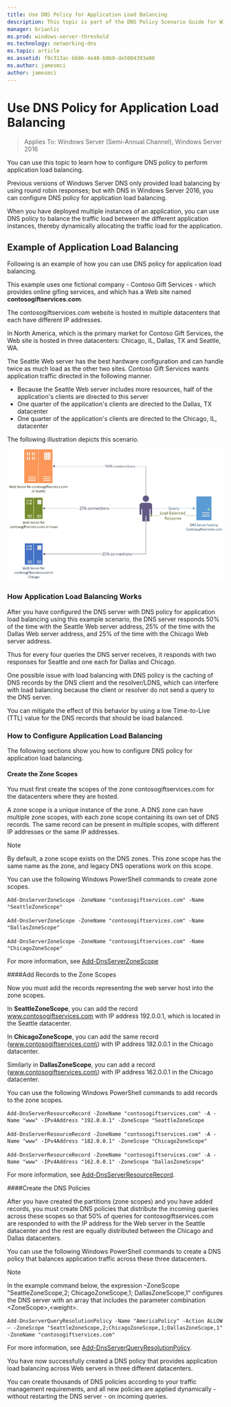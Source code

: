 ```yaml
---
title: Use DNS Policy for Application Load Balancing
description: This topic is part of the DNS Policy Scenario Guide for Windows Server 2016
manager: brianlic
ms.prod: windows-server-threshold
ms.technology: networking-dns
ms.topic: article
ms.assetid: f9c313ac-bb86-4e48-b9b9-de5004393e06
ms.author: jamesmci
author: jamesmci
---
```

# Use DNS Policy for Application Load Balancing

>Applies To: Windows Server (Semi-Annual Channel), Windows Server 2016

You can use this topic to learn how to configure DNS policy to perform application load balancing.

Previous versions of Windows Server DNS only provided load balancing by using round robin responses; but with DNS in Windows Server 2016, you can configure DNS policy for application load balancing.

When you have deployed multiple instances of an application, you can use DNS policy to balance the traffic load between the different application instances, thereby dynamically allocating the traffic load for the application.

## Example of Application Load Balancing

Following is an example of how you can use DNS policy for application load balancing.

This example uses one fictional company - Contoso Gift Services - which provides online gifing services, and which has a Web site named **contosogiftservices.com**.

The contosogiftservices.com website is hosted in multiple datacenters that each have different IP addresses.

In North America, which is the primary market for Contoso Gift Services, the Web site is hosted in three datacenters: Chicago, IL, Dallas, TX and Seattle, WA.

The Seattle Web server has the best hardware configuration and can handle twice as much load as the other two sites. Contoso Gift Services wants application traffic directed in the following manner.

- Because the Seattle Web server includes more resources, half of the application's clients are directed to this server
- One quarter of the application's clients are directed to the Dallas, TX datacenter
- One quarter of the application's clients are directed to the Chicago, IL, datacenter

The following illustration depicts this scenario.

![DNS Application Load Balancing with DNS Policy](../../media/Dns-App-Lb/dns-app-lb.jpg)


### How Application Load Balancing Works

After you have configured the DNS server with DNS policy for application load balancing using this example scenario, the DNS server responds 50% of the time with the Seattle Web server address, 25% of the time with the Dallas Web server address, and 25% of the time with the Chicago Web server address.

Thus for every four queries the DNS server receives, it responds with two responses for Seattle and one each for Dallas and Chicago.

One possible issue with load balancing with DNS policy is the caching of DNS records by the DNS client and the resolver/LDNS, which can interfere with load balancing because the client or resolver do not send a query to the DNS server.

You can mitigate the effect of this behavior by using a low Time\-to\-Live \(TTL\) value for the DNS records that should be load balanced.

### How to Configure Application Load Balancing

The following sections show you how to configure DNS policy for application load balancing.

#### Create the Zone Scopes

You must first create the scopes of the zone contosogiftservices.com for the datacenters where they are hosted.

A zone scope is a unique instance of the zone. A DNS zone can have multiple zone scopes, with each zone scope containing its own set of DNS records. The same record can be present in multiple scopes, with different IP addresses or the same IP addresses.

>[!NOTE]
>By default, a zone scope exists on the DNS zones. This zone scope has the same name as the zone, and legacy DNS operations work on this scope.

You can use the following Windows PowerShell commands to create zone scopes.
    
    Add-DnsServerZoneScope -ZoneName "contosogiftservices.com" -Name "SeattleZoneScope"
    
    Add-DnsServerZoneScope -ZoneName "contosogiftservices.com" -Name "DallasZoneScope"
    
    Add-DnsServerZoneScope -ZoneName "contosogiftservices.com" -Name "ChicagoZoneScope"

For more information, see [Add-DnsServerZoneScope](https://technet.microsoft.com/library/mt126267.aspx)

####<a name="bkmk_records"></a>Add Records to the Zone Scopes

Now you must add the records representing the web server host into the zone scopes.

In **SeattleZoneScope**, you can add the record www.contosogiftservices.com with IP address 192.0.0.1, which is located in the Seattle datacenter.

In **ChicagoZoneScope**, you can add the same record \(www.contosogiftservices.com\) with IP address 182.0.0.1 in the Chicago datacenter.

Similarly in **DallasZoneScope**, you can add a record \(www.contosogiftservices.com\) with IP address 162.0.0.1 in the Chicago datacenter.

You can use the following Windows PowerShell commands to add records to the zone scopes.
    
    Add-DnsServerResourceRecord -ZoneName "contosogiftservices.com" -A -Name "www" -IPv4Address "192.0.0.1" -ZoneScope "SeattleZoneScope
    
    Add-DnsServerResourceRecord -ZoneName "contosogiftservices.com" -A -Name "www" -IPv4Address "182.0.0.1" -ZoneScope "ChicagoZoneScope"
    
    Add-DnsServerResourceRecord -ZoneName "contosogiftservices.com" -A -Name "www" -IPv4Address "162.0.0.1" -ZoneScope "DallasZoneScope"
    

For more information, see [Add-DnsServerResourceRecord](https://technet.microsoft.com/library/jj649925.aspx).

####<a name="bkmk_policies"></a>Create the DNS Policies

After you have created the partitions (zone scopes) and you have added records, you must create DNS policies that distribute the incoming queries across these scopes so that 50% of queries for contosogiftservices.com are responded to with the IP address for the Web server in the Seattle datacenter and the rest are equally distributed between the Chicago and Dallas datacenters.

You can use the following Windows PowerShell commands to create a DNS policy that balances application traffic across these three datacenters.

>[!NOTE]
>In the example command below, the expression –ZoneScope "SeattleZoneScope,2; ChicagoZoneScope,1; DallasZoneScope,1" configures the DNS server with an array that includes the parameter combination \<ZoneScope\>,\<weight\>.
    
    Add-DnsServerQueryResolutionPolicy -Name "AmericaPolicy" -Action ALLOW – -ZoneScope "SeattleZoneScope,2;ChicagoZoneScope,1;DallasZoneScope,1" -ZoneName "contosogiftservices.com"
    

For more information, see [Add-DnsServerQueryResolutionPolicy](https://technet.microsoft.com/library/mt126273.aspx).  

You have now successfully created a DNS policy that provides application load balancing across Web servers in three different datacenters.

You can create thousands of DNS policies according to your traffic management requirements, and all new policies are applied dynamically - without restarting the DNS server - on incoming queries.